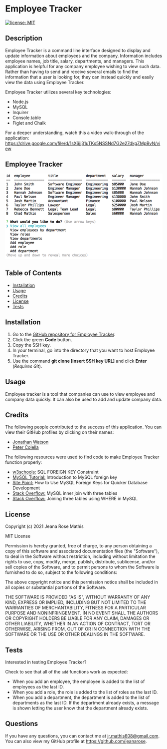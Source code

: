 # Employee Tracker
[![license: MIT](https://img.shields.io/badge/License-MIT-yellow.svg)](https://opensource.org/licenses/MIT)
## Description
Employee Tracker is a command line interface designed to display and update information about employees and the company. Information includes employee names, job title, salary, departments, and managers. This application is helpful for any company employee wishing to view such data. Rather than having to send and receive several emails to find the information that a user is looking for, they can instead quickly and easily view the data using Employee Tracker. 

Employee Tracker utilizes several key technologies:
* Node.js
* MySQL
* Inquirer
* Console.table
* Figlet and Chalk

For a deeper understanding, watch this a video walk-through of the application: https://drive.google.com/file/d/1sX6jj31uTKs5NSSNd7G2e27dkgZMpBvN/view
## Employee Tracker
![Screenshot of Employee Tracker application.](assets/employee-tracker-screenshot.png)

## Table of Contents
* [Installation](#installation)
* [Usage](#usage)
* [Credits](#credits)
* [License](#license)
* [Tests](#tests)

## Installation
1. Go to the [GitHub repository for Employee Tracker](https://github.com/jeanarose/employee-tracker).
2. Click the green **Code** button.
3. Copy the SSH key.
4. In your terminal, go into the directory that you want to host Employee Tracker. 
5. Use the command **git clone [insert SSH key URL]** and click **Enter** (*Requires Git*).

## Usage
Employee tracker is a tool that companies can use to view employee and company data quickly. It can also be used to add and update company data.

## Credits
The following people contributed to the success of this application. You can view their GitHub profiles by clicking on their names:
* [Jonathan Watson](https://github.com/jonathanjwatson)
* [Peter Colella](https://github.com/petercolella)

The following resources were used to find code to make Employee Tracker function properly:
* [w3schools:](https://www.w3schools.com/sql/sql_foreignkey.asp) SQL FOREIGN KEY Constraint
* [MySQL Tutorial:](https://www.mysqltutorial.org/mysql-foreign-key/) Introduction to MySQL foreign key
* [Site Point:](https://www.sitepoint.com/mysql-foreign-keys-quicker-database-development/) How to Use MySQL Foreign Keys for Quicker Database Development
* [Stack Overflow:](https://stackoverflow.com/questions/10195451/sql-inner-join-with-3-tables) MySQL inner join with three tables
* [Stack Overflow:](https://stackoverflow.com/questions/3709560/joining-three-tables-using-mysql) Joining three tables using WHERE in MySQL
## License
Copyright (c) 2021 Jeana Rose Mathis

MIT License
    
Permission is hereby granted, free of charge, to any person obtaining a copy
of this software and associated documentation files (the "Software"), to deal
in the Software without restriction, including without limitation the rights
to use, copy, modify, merge, publish, distribute, sublicense, and/or sell
copies of the Software, and to permit persons to whom the Software is
furnished to do so, subject to the following conditions:
    
The above copyright notice and this permission notice shall be included in all
copies or substantial portions of the Software.
    
THE SOFTWARE IS PROVIDED "AS IS", WITHOUT WARRANTY OF ANY KIND, EXPRESS OR
IMPLIED, INCLUDING BUT NOT LIMITED TO THE WARRANTIES OF MERCHANTABILITY,
FITNESS FOR A PARTICULAR PURPOSE AND NONINFRINGEMENT. IN NO EVENT SHALL THE
AUTHORS OR COPYRIGHT HOLDERS BE LIABLE FOR ANY CLAIM, DAMAGES OR OTHER
LIABILITY, WHETHER IN AN ACTION OF CONTRACT, TORT OR OTHERWISE, ARISING FROM,
OUT OF OR IN CONNECTION WITH THE SOFTWARE OR THE USE OR OTHER DEALINGS IN THE
SOFTWARE. 
## Tests
Interested in testing Employee Tracker?

Check to see that all of the `add` functions work as expected:
- When you add an employee, the employee is added to the list of employees as the last ID. 
- When you add a role, the role is added to the list of roles as the last ID.
- When you add a department, the department is added to the list of departments as the last ID. If the department already exists, a message is shown letting the user know that the department already exists. 

## Questions
If you have any questions, you can contact me at jr.mathis608@gmail.com. 
You can also view my GitHub profile at https://github.com/jeanarose.
  